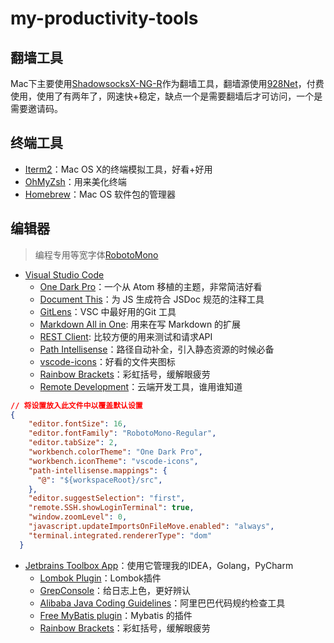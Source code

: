 # my-productivity-tools

## 翻墙工具
Mac下主要使用[ShadowsocksX-NG-R](https://github.com/qinyuhang/ShadowsocksX-NG-R/releases)作为翻墙工具，翻墙源使用[928Net](https://928net.org/)，付费使用，使用了有两年了，网速快+稳定，缺点一个是需要翻墙后才可访问，一个是需要邀请码。

## 终端工具
- [Iterm2](https://github.com/gnachman/iTerm2)：Mac OS X的终端模拟工具，好看+好用
- [OhMyZsh](https://github.com/robbyrussell/oh-my-zsh)：用来美化终端
- [Homebrew](https://brew.sh/index_zh-cn.html)：Mac OS 软件包的管理器

## 编辑器
> 编程专用等宽字体[RobotoMono](https://fonts.google.com/specimen/Roboto+Mono)
- [Visual Studio Code](https://code.visualstudio.com/)
  - [One Dark Pro](https://marketplace.visualstudio.com/items?itemName=zhuangtongfa.Material-theme)：一个从 Atom 移植的主题，非常简洁好看
  - [Document This](https://marketplace.visualstudio.com/items?itemName=joelday.docthis)：为 JS 生成符合 JSDoc 规范的注释工具
  - [GitLens](https://marketplace.visualstudio.com/items?itemName=eamodio.gitlens)：VSC 中最好用的Git 工具
  - [Markdown All in One](https://marketplace.visualstudio.com/items?itemName=yzhang.markdown-all-in-one): 用来在写 Markdown 的扩展
  - [REST Client](https://marketplace.visualstudio.com/items?itemName=humao.rest-client): 比较方便的用来测试和请求API
  - [Path Intellisense](https://marketplace.visualstudio.com/items?itemName=christian-kohler.path-intellisense)：路径自动补全，引入静态资源的时候必备
  - [vscode-icons](https://marketplace.visualstudio.com/items?itemName=robertohuertasm.vscode-icons)：好看的文件夹图标
  - [Rainbow Brackets](https://marketplace.visualstudio.com/items?itemName=2gua.rainbow-brackets)：彩虹括号，缓解眼疲劳
  - [Remote Development](https://marketplace.visualstudio.com/items?itemName=ms-vscode-remote.vscode-remote-extensionpack)：云端开发工具，谁用谁知道
```json
// 将设置放入此文件中以覆盖默认设置
{
    "editor.fontSize": 16,
    "editor.fontFamily": "RobotoMono-Regular",
    "editor.tabSize": 2,
    "workbench.colorTheme": "One Dark Pro",
    "workbench.iconTheme": "vscode-icons",
    "path-intellisense.mappings": {
      "@": "${workspaceRoot}/src",
    },
    "editor.suggestSelection": "first",
    "remote.SSH.showLoginTerminal": true,
    "window.zoomLevel": 0,
    "javascript.updateImportsOnFileMove.enabled": "always",
    "terminal.integrated.rendererType": "dom"
  }
```
- [Jetbrains Toolbox App](https://www.jetbrains.com/toolbox-app/)：使用它管理我的IDEA，Golang，PyCharm
  - [Lombok Plugin](https://github.com/mplushnikov/lombok-intellij-plugin)：Lombok插件
  - [GrepConsole](https://github.com/krasa/GrepConsole)：给日志上色，更好辨认
  - [Alibaba Java Coding Guidelines](https://github.com/alibaba/p3c)：阿里巴巴代码规约检查工具
  - [Free MyBatis plugin](https://plugins.jetbrains.com/plugin/8321-free-mybatis-plugin)：Mybatis 的插件
  - [Rainbow Brackets](https://plugins.jetbrains.com/plugin/10080-rainbow-brackets)：彩虹括号，缓解眼疲劳

